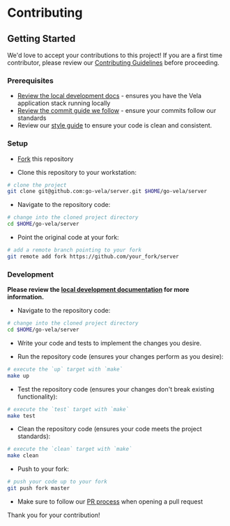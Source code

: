 # Contributing

## Getting Started

We'd love to accept your contributions to this project! If you are a first time contributor, please review our [Contributing Guidelines](https://go-vela.github.io/docs/community/contributing_guidelines/) before proceeding.

### Prerequisites

* [Review the local development docs](../DOCS.md) - ensures you have the Vela application stack running locally
* [Review the commit guide we follow](https://chris.beams.io/posts/git-commit/#seven-rules) - ensure your commits follow our standards
* Review our [style guide](https://go-vela.github.io/docs/community/contributing_guidelines/#style-guide) to ensure your code is clean and consistent.

### Setup

* [Fork](/fork) this repository

* Clone this repository to your workstation:

```bash
# clone the project
git clone git@github.com:go-vela/server.git $HOME/go-vela/server
```

* Navigate to the repository code:

```bash
# change into the cloned project directory
cd $HOME/go-vela/server
```

* Point the original code at your fork:

```bash
# add a remote branch pointing to your fork
git remote add fork https://github.com/your_fork/server
```

### Development

**Please review the [local development documentation](../DOCS.md) for more information.**

* Navigate to the repository code:

```bash
# change into the cloned project directory
cd $HOME/go-vela/server
```

* Write your code and tests to implement the changes you desire.

* Run the repository code (ensures your changes perform as you desire):

```bash
# execute the `up` target with `make`
make up
```

* Test the repository code (ensures your changes don't break existing functionality):

```bash
# execute the `test` target with `make`
make test
```

* Clean the repository code (ensures your code meets the project standards):

```bash
# execute the `clean` target with `make`
make clean
```

* Push to your fork:

```bash
# push your code up to your fork
git push fork master
```

* Make sure to follow our [PR process](https://go-vela.github.io/docs/community/contributing_guidelines/#development-workflow) when opening a pull request

Thank you for your contribution!
